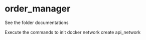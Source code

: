 # order_manager

See the folder documentations

Execute the commands to init 
docker network create api_network
